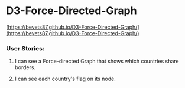 # D3-Force-Directed-Graph
[https://bevets87.github.io/D3-Force-Directed-Graph/](https://bevets87.github.io/D3-Force-Directed-Graph/)

### User Stories:

1. I can see a Force-directed Graph that shows which countries share borders.

2. I can see each country's flag on its node.
